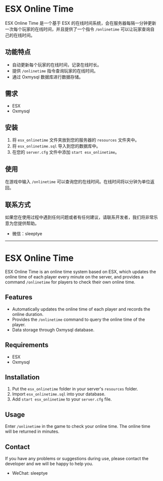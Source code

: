 <div class="markdown prose w-full break-words dark:prose-invert light"><h1>ESX Online Time</h1><p>ESX Online Time 是一个基于 ESX 的在线时间系统，会在服务器每隔一分钟更新一次每个玩家的在线时间，并且提供了一个指令 <code>/onlinetime</code> 可以让玩家查询自己的在线时间。</p><h2>功能特点</h2><ul><li>自动更新每个玩家的在线时间，记录在线时长。</li><li>提供 <code>/onlinetime</code> 指令查询玩家的在线时间。</li><li>通过 Oxmysql 数据库进行数据存储。</li></ul><h2>需求</h2><ul><li>ESX</li><li>Oxmysql</li></ul><h2>安装</h2><ol><li>将 <code>esx_onlinetime</code> 文件夹放到您的服务器的 <code>resources</code> 文件夹中。</li><li>将 <code>esx_onlinetime.sql</code> 导入到您的数据库中。</li><li>在您的 <code>server.cfg</code> 文件中添加 <code>start esx_onlinetime</code>。</li></ol><h2>使用</h2><p>在游戏中输入 <code>/onlinetime</code> 可以查询您的在线时间。在线时间将以分钟为单位返回。</p><h2>联系方式</h2><p>如果您在使用过程中遇到任何问题或者有任何建议，请联系开发者，我们将非常乐意为您提供帮助。</p><ul><li>微信：sleeptye</li></ul><hr><h1>ESX Online Time</h1><p>ESX Online Time is an online time system based on ESX, which updates the online time of each player every minute on the server, and provides a command <code>/onlinetime</code> for players to check their own online time.</p><h2>Features</h2><ul><li>Automatically updates the online time of each player and records the online duration.</li><li>Provides the <code>/onlinetime</code> command to query the online time of the player.</li><li>Data storage through Oxmysql database.</li></ul><h2>Requirements</h2><ul><li>ESX</li><li>Oxmysql</li></ul><h2>Installation</h2><ol><li>Put the <code>esx_onlinetime</code> folder in your server's <code>resources</code> folder.</li><li>Import <code>esx_onlinetime.sql</code> into your database.</li><li>Add <code>start esx_onlinetime</code> to your <code>server.cfg</code> file.</li></ol><h2>Usage</h2><p>Enter <code>/onlinetime</code> in the game to check your online time. The online time will be returned in minutes.</p><h2>Contact</h2><p>If you have any problems or suggestions during use, please contact the developer and we will be happy to help you.</p><ul><li>WeChat: sleeptye</li></ul></div>
